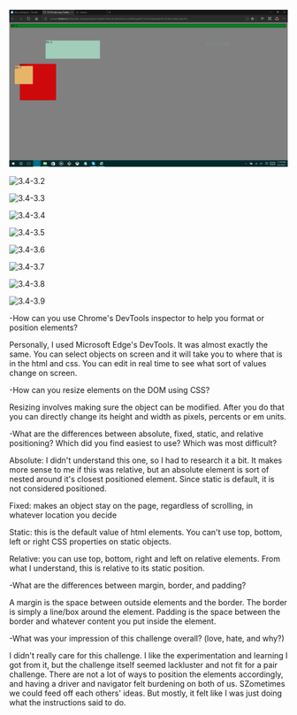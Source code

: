 ![3.4-3.1](./imgs/3.4-3.1Colors.PNG)

![3.4-3.2](/imgs/3.4-3.2Column.PNG)

![3.4-3.3](/imgs/3.4-3.3Row.PNG)

![3.4-3.4](/imgs/3.4-3.4Equidistant.PNG)

![3.4-3.5](/imgs/3.4-3.5Squares.PNG)

![3.4-3.6](/imgs/3.4-3.6Footer.PNG)

![3.4-3.7](/imgs/3.4-3.7Header.PNG)

![3.4-3.8](/imgs/3.4-3.8Sidebar.PNG)

![3.4-3.9](/imgs/3.4-3.9GetCreative.PNG)


-How can you use Chrome's DevTools inspector to help you format or position elements?

Personally, I used Microsoft Edge's DevTools.  It was almost exactly the same.  You can select objects on screen and it will take you to where that is in the html and css.  You can edit in real time to see what sort of values change on screen.

-How can you resize elements on the DOM using CSS?

Resizing involves making sure the object can be modified.  After you do that you can directly change its height and width as pixels, percents or em units.

-What are the differences between absolute, fixed, static, and relative positioning?  Which did you find easiest to use?  Which was most difficult?

Absolute: I didn't understand this one, so I had to research it a bit.  It makes more sense to me if this was relative, but an absolute element is sort of nested around it's closest positioned element.  Since static is default, it is not considered positioned.

Fixed: makes an object stay on the page, regardless of scrolling, in whatever location you decide

Static: this is the default value of html elements.  You can't use top, bottom, left or right CSS properties on static objects.

Relative: you can use top, bottom, right and left on relative elements.  From what I understand, this is relative to its static position.

-What are the differences between margin, border, and padding?

A margin is the space between outside elements and the border.  The border is simply a line/box around the element.  Padding is the space between the border and whatever content you put inside the element.

-What was your impression of this challenge overall? (love, hate, and why?)

I didn't really care for this challenge.  I like the experimentation and learning I got from it, but the challenge itself seemed lackluster and not fit for a pair challenge.  There are not a lot of ways to position the elements accordingly, and having a driver and navigator felt burdening on both of us.  SZometimes we could feed off each others' ideas.  But mostly, it felt like I was just doing what the instructions said to do.


